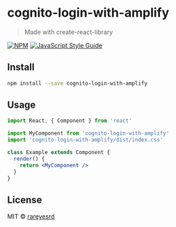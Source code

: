 # cognito-login-with-amplify

> Made with create-react-library

[![NPM](https://img.shields.io/npm/v/cognito-login-with-amplify.svg)](https://www.npmjs.com/package/cognito-login-with-amplify) [![JavaScript Style Guide](https://img.shields.io/badge/code_style-standard-brightgreen.svg)](https://standardjs.com)

## Install

```bash
npm install --save cognito-login-with-amplify
```

## Usage

```jsx
import React, { Component } from 'react'

import MyComponent from 'cognito-login-with-amplify'
import 'cognito-login-with-amplify/dist/index.css'

class Example extends Component {
  render() {
    return <MyComponent />
  }
}
```

## License

MIT © [rareyesrd](https://github.com/rareyesrd)
